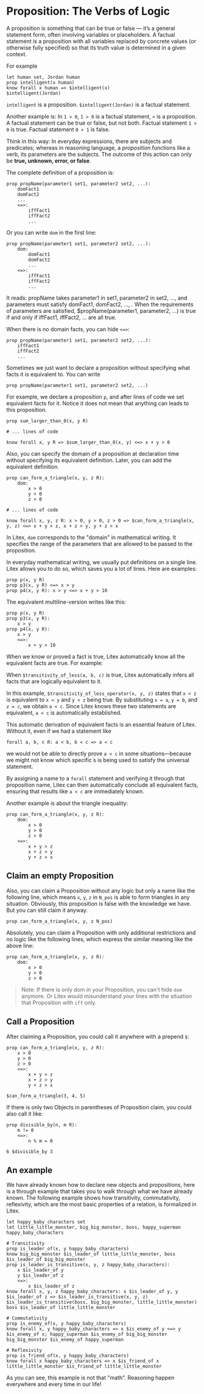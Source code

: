 # Proposition: The Verbs of Logic

A proposition is something that can be true or false — it’s a general statement form, often involving variables or placeholders. A factual statement is a proposition with all variables replaced by concrete values (or otherwise fully specified) so that its truth value is determined in a given context.

For example

```litex
let human set, Jordan human
prop intelligent(x human)
know forall x human => $intelligent(x)
$intelligent(Jordan)
```

`intelligent` is a proposition. `$intelligent(Jordan)` is a factual statement.

Another example is: In `1 > 0`, `1 > 0` is a factual statement, `>` is a proposition. A factual statement can be true or false, but not both. Factual statement `1 > 0` is true. Factual statement `0 > 1` is false.

Think in this way: In everyday expressions, there are subjects and predicates; whereas in reasoning language, a *proposition* functions like a verb, its parameters are the subjects. The outcome of this action can only be **true, unknown, error, or false**.

The complete definition of a proposition is:

```
prop propName(parameter1 set1, parameter2 set2, ...):
    domFact1
    domFact2
    ...
    <=>:
        iffFact1
        iffFact2
        ...
```

Or you can write `dom` in the first line:

```
prop propName(parameter1 set1, parameter2 set2, ...):
    dom:
        domFact1
        domFact2
        ...
    <=>:
        iffFact1
        iffFact2
        ...
```

It reads: propName takes parameter1 in set1, parameter2 in set2, ..., and parameters must satisfy domFact1, domFact2, ..., . When the requirements of parameters are satisfied, $propName(parameter1, parameter2, ...) is true if and only if iffFact1, iffFact2, ... are all true.

When there is no domain facts, you can hide `<=>`:

```
prop propName(parameter1 set1, parameter2 set2, ...):
    iffFact1
    iffFact2
    ...
```

Sometimes we just want to declare a proposition without specifying what facts it is equivalent to. You can write

```
prop propName(parameter1 set1, parameter2 set2, ...)
```

For example, we declare a proposition `p`, and after lines of code we set equivalent facts for it. Notice it does not mean that anything can leads to this proposition.

```litex
prop sum_larger_than_0(x, y R)

# ... lines of code

know forall x, y R => $sum_larger_than_0(x, y) <=> x + y > 0
```

Also, you can specify the domain of a proposition at declaration time without specifying its equivalent definition. Later, you can add the equivalent definition. 

```litex
prop can_form_a_triangle(x, y, z R):
    dom:
        x > 0
        y > 0
        z > 0

# ... lines of code

know forall x, y, z R: x > 0, y > 0, z > 0 => $can_form_a_triangle(x, y, z) <=> x + y > z, x + z > y, y + z > x
```

In Litex, `dom` corresponds to the "domain" in mathematical writing. It specifies the range of the parameters that are allowed to be passed to the proposition.

In everyday mathematical writing, we usually put definitions on a single line. Litex allows you to do so, which saves you a lot of lines. Here are examples:

```litex
prop p(x, y R)
prop p3(x, y R) <=> x > y
prop p4(x, y R): x > y <=> x + y > 10
```
The equivalent multiline-version writes like this:

```litex
prop p(x, y R)
prop p3(x, y R):
    x > y
prop p4(x, y R):
    x > y
    <=>:
        x + y > 10
```

When we know or proved a fact is true, Litex automatically know all the equivalent facts are true. For example:

When `$transitivity_of_less(a, b, c)` is true, Litex automatically infers all facts that are logically equivalent to it.

In this example, `$transitivity_of_less_operator(x, y, z)` states that `x < z` is equivalent to `x < y` and `y < z` being true. By substituting `x = a`, `y = b`, and `z = c`, we obtain `a < c`. Since Litex knows these two statements are equivalent, `a < c` is automatically established.

This automatic derivation of equivalent facts is an essential feature of Litex. Without it, even if we had a statement like

```
forall a, b, c R: a < b, b < c => a < c
```

we would not be able to directly prove `a < c` in some situations—because we might not know which specific `b` is being used to satisfy the universal statement.

By assigning a name to a `forall` statement and verifying it through that proposition name, Litex can then automatically conclude all equivalent facts, ensuring that results like `a < c` are immediately known.

Another example is about the triangle inequality:

```litex
prop can_form_a_triangle(x, y, z R):
    dom:
        x > 0
        y > 0
        z > 0
    <=>:
        x + y > z
        x + z > y
        y + z > x
```

## Claim an empty Proposition

Also, you can claim a Proposition without any logic but only a name like the following line, which means `x`, `y`, `z` in `N_pos` is able to form triangles in any situation. Obviously, this proposition is false with the knowledge we have. But you can still claim it anyway.

```litex
prop can_form_a_triangle(x, y, z N_pos)
```

Absolutely, you can claim a Proposition with only additional restrictions and no logic like the following lines, which express the similar meaning like the above line:

```litex
prop can_form_a_triangle(x, y, z R):
    dom:
        x > 0
        y > 0
        z > 0
```

> Note: If there is only dom in your Proposition, you can't hide `dom` anymore. Or Litex would misunderstand your lines with the situation that Proposition with `iff` only.

## Call a Proposition

After claiming a Proposition, you could call it anywhere with a prepend `$`:

```litex
prop can_form_a_triangle(x, y, z R):
    x > 0
    y > 0
    z > 0
    <=>:
        x + y > z
        x + z > y
        y + z > x

$can_form_a_triangle(3, 4, 5)
```

If there is only two Objects in parentheses of Proposition claim, you could also call it like:

```litex
prop divisible_by(n, m R):
    m != 0
    <=>:
        n % m = 0

6 $divisible_by 3
```

## An example

We have already known how to declare new objects and propositions, here is a through example that takes you to walk through what we have already known. The following example shows how transitivity, commutativity, reflexivity, which are the most basic properties of a relation, is formalized in Litex.

```litex
let happy_baby_characters set
let little_little_monster, big_big_monster, boss, happy_superman happy_baby_characters

# Transitivity
prop is_leader_of(x, y happy_baby_characters)
know big_big_monster $is_leader_of little_little_monster, boss $is_leader_of big_big_monster
prop is_leader_is_transitive(x, y, z happy_baby_characters):
    x $is_leader_of y
    y $is_leader_of z
    <=>:
        x $is_leader_of z
know forall x, y, z happy_baby_characters: x $is_leader_of y, y $is_leader_of z => $is_leader_is_transitive(x, y, z)
$is_leader_is_transitive(boss, big_big_monster, little_little_monster)
boss $is_leader_of little_little_monster

# Commutativity
prop is_enemy_of(x, y happy_baby_characters)
know forall x, y happy_baby_characters => x $is_enemy_of y <=> y $is_enemy_of x; happy_superman $is_enemy_of big_big_monster
big_big_monster $is_enemy_of happy_superman

# Reflexivity
prop is_friend_of(x, y happy_baby_characters)
know forall x happy_baby_characters => x $is_friend_of x
little_little_monster $is_friend_of little_little_monster
```

As you can see, this example is not that "math". Reasoning happen everywhere and every time in our life!